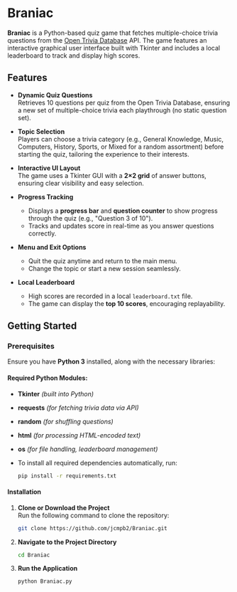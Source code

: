 # Braniac

**Braniac** is a Python-based quiz game that fetches multiple-choice trivia questions from the [Open Trivia Database](https://opentdb.com) API. The game features an interactive graphical user interface built with Tkinter and includes a local leaderboard to track and display high scores.

## Features

- **Dynamic Quiz Questions**  
  Retrieves 10 questions per quiz from the Open Trivia Database, ensuring a new set of multiple-choice trivia each playthrough (no static question set).  

- **Topic Selection**  
  Players can choose a trivia category (e.g., General Knowledge, Music, Computers, History, Sports, or Mixed for a random assortment) before starting the quiz, tailoring the experience to their interests.  

- **Interactive UI Layout**  
  The game uses a Tkinter GUI with a **2×2 grid** of answer buttons, ensuring clear visibility and easy selection.  

- **Progress Tracking**  
  - Displays a **progress bar** and **question counter** to show progress through the quiz (e.g., "Question 3 of 10").  
  - Tracks and updates score in real-time as you answer questions correctly.  

- **Menu and Exit Options**  
  - Quit the quiz anytime and return to the main menu.  
  - Change the topic or start a new session seamlessly.  

- **Local Leaderboard**  
  - High scores are recorded in a local `leaderboard.txt` file.  
  - The game can display the **top 10 scores**, encouraging replayability.  

## Getting Started

### Prerequisites

Ensure you have **Python 3** installed, along with the necessary libraries:

#### Required Python Modules:
- **Tkinter** _(built into Python)_
- **requests** _(for fetching trivia data via API)_
- **random** _(for shuffling questions)_
- **html** _(for processing HTML-encoded text)_
- **os** _(for file handling, leaderboard management)_
  
- To install all required dependencies automatically, run:
   ```bash
   pip install -r requirements.txt
   
#### Installation

1. **Clone or Download the Project**  
   Run the following command to clone the repository:
   ```bash
   git clone https://github.com/jcmpb2/Braniac.git
2. **Navigate to the Project Directory**
   ```bash
   cd Braniac 
3. **Run the Application**  
   ```bash
   python Braniac.py

